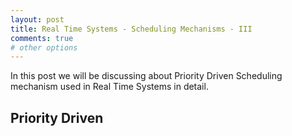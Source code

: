 ```yaml
---
layout: post
title: Real Time Systems - Scheduling Mechanisms - III
comments: true
# other options
---
```


In this post we will be discussing about Priority Driven Scheduling mechanism used in Real Time Systems in detail.

## Priority Driven

